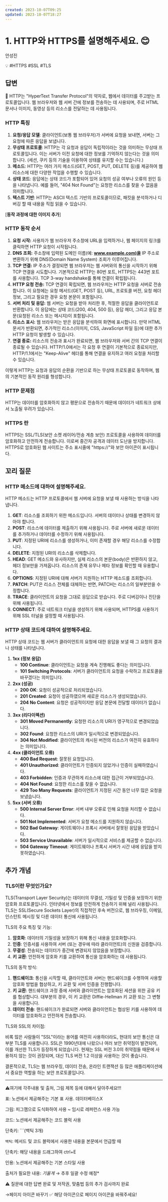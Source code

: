 ```yaml
---
created: 2023-10-07T09:25
updated: 2023-10-07T18:27
---
```

# 1. HTTP와 HTTPS를 설명해주세요. 😊

안성진

💡 #HTTPS #SSL #TLS

## 답변

<aside>
📌 HTTP는 "HyperText Transfer Protocol"의 약자로, 웹에서 데이터를 주고받는 프로토콜입니다. 웹 브라우저와 웹 서버 간에 정보를 전송하는 데 사용되며, 주로 HTML 문서나 이미지, 동영상 등의 리소스를 전달하는 데 사용됩니다.

</aside>

### HTTP 특징

1. **요청/응답 모델**: 클라이언트(보통 웹 브라우저)가 서버에 요청을 보내면, 서버는 그 요청에 따른 응답을 보냅니다.
2. **무상태 프로토콜**: HTTP는 각 요청과 응답이 독립적이라는 것을 의미하는 무상태 프로토콜입니다. 이는 서버가 이전 요청에 대한 정보를 기억하지 않는다는 것을 의미합니다. (세션, 쿠키 등의 기술을 이용하여 상태를 유지할 수는 있습니다.)
3. **메소드**: HTTP는 여러 가지 메소드(GET, POST, PUT, DELETE 등)를 제공하여 웹 리소스에 대한 다양한 작업을 수행할 수 있습니다.
4. **상태 코드**: 응답에는 상태 코드가 포함되어 있어 요청의 성공 여부나 오류의 원인 등을 나타냅니다. 예를 들어, "404 Not Found"는 요청한 리소스를 찾을 수 없음을 의미합니다.
5. **텍스트 기반**: HTTP는 ASCII 텍스트 기반의 프로토콜이므로, 패킷을 분석하거나 디버깅 할 때 내용을 직접 읽을 수 있습니다.

[**동작 과정에 대한 이미지 추가**]

### HTTP 동작 순서

1. **요청 시작:** 사용자가 웹 브라우저 주소창에 URL을 입력하거나, 웹 페이지의 링크를 클릭하면 HTTP 요청이 시작됩니다.
2. **DNS 조회:** 주소창에 입력된 도메인 이름(예: **[www.example.com)을](http://www.example.xn--com%29-8040a/)** IP 주소로 변환하기 위해 DNS(Domain Name System) 조회가 이루어집니다.
3. **TCP 연결:** IP 주소가 결정되면 웹 브라우저는 웹 서버와의 통신을 시작하기 위해 TCP 연결을 시도합니다. 기본적으로 HTTP는 80번 포트, HTTPS는 443번 포트를 사용합니다. TCP 3-way handshake를 통해 연결이 확립됩니다.
4. **HTTP 요청 전송:** TCP 연결이 확립되면, 웹 브라우저는 HTTP 요청을 서버로 전송합니다. 이 요청에는 요청 메서드(GET, POST 등), URL, 프로토콜 버전, 요청 헤더 정보, 그리고 필요한 경우 요청 본문이 포함됩니다.
5. **서버 처리 및 응답:** 웹 서버는 요청을 받아 처리한 후, 적절한 응답을 클라이언트로 반환합니다. 이 응답에는 상태 코드(200, 404, 500 등), 응답 헤더, 그리고 응답 본문(요청된 리소스 또는 메시지)이 포함됩니다.
6. **리소스 표시:** 웹 브라우저는 받은 응답을 분석하여 화면에 표시합니다. 만약 HTML 문서가 반환되면, 추가적인 리소스(이미지, CSS, JavaScript 파일 등)에 대한 추가 HTTP 요청이 발생할 수 있습니다.
7. **연결 종료:** 리소스의 전송과 표시가 완료되면, 웹 브라우저와 서버 간의 TCP 연결이 종료될 수 있습니다. HTTP/1.0에서는 각 요청 후 연결이 기본적으로 종료되지만, HTTP/1.1에서는 "Keep-Alive" 헤더를 통해 연결을 유지하고 여러 요청을 처리할 수 있습니다.

이렇게 HTTP는 요청과 응답의 순환을 기반으로 하는 무상태 프로토콜로 동작하며, 웹의 기본적인 동작 원리를 형성합니다.

### HTTP 문제점

HTTP는 데이터를 암호화하지 않고 평문으로 전송하기 때문에 데이터가 네트워크 상에서 노출될 우려가 있습니다. 

### HTTPS 란

HTTPS는 SSL/TLS(보안 소켓 레이어/전송 계층 보안) 프로토콜을 사용하여 데이터를 암호화하고 안전하게 전송합니다. 이로써 중간자 공격과 데이터 도난을 방지합니다. HTTPS로 암호화된 웹 사이트는 주소 표시줄에 "https://"와 보안 아이콘이 표시됩니다.

## **꼬리 질문**

### HTTP **메소드에 대하여 설명해주세요.**

HTTP 메소드는 HTTP 프로토콜에서 웹 서버에 요청을 보낼 때 사용하는 방식을 나타냅니다.

1. **GET**: 리소스를 조회하기 위한 메소드입니다. 서버의 데이터나 상태를 변경하지 않아야 합니다.
2. **POST**: 리소스에 데이터를 제출하기 위해 사용됩니다. 주로 서버에 새로운 데이터를 추가하거나 데이터를 수정하기 위해 사용됩니다.
3. **PUT**: 지정된 URI에 리소스를 생성하거나, 이미 존재할 경우 해당 리소스를 수정합니다.
4. **DELETE**: 지정된 URI의 리소스를 삭제합니다.
5. **HEAD**: GET 메소드와 유사하지만, 실제 리소스의 본문(body)은 반환하지 않고, 헤더 정보만을 가져옵니다. 리소스의 존재 유무나 메타 정보를 확인할 때 유용합니다.
6. **OPTIONS**: 지정된 URI에 대해 서버가 지원하는 HTTP 메소드를 조회합니다.
7. **PATCH**: PUT은 리소스 전체를 대체하는 반면, PATCH는 리소스의 일부분만을 수정합니다.
8. **TRACE**: 클라이언트의 요청을 그대로 응답으로 받습니다. 주로 디버깅이나 진단을 위해 사용됩니다.
9. **CONNECT**: 주로 네트워크 터널을 생성하기 위해 사용되며, HTTPS를 사용하기 위해 SSL 터널을 설정할 때 사용됩니다.

### HTTP **상태 코드에 대하여 설명해주세요.**

HTTP 상태 코드는 웹 서버가 클라이언트의 요청에 대한 응답을 보낼 때 그 요청의 결과나 상태를 나타냅니다.

1. **1xx (정보 응답)**
    - **100 Continue**: 클라이언트는 요청을 계속 진행해도 좋다는 의미입니다.
    - **101 Switching Protocols**: 서버가 클라이언트의 요청을 수락하고 프로토콜을 바꾸겠다는 의미입니다.
2. **2xx (성공)**
    - **200 OK**: 요청이 성공적으로 처리되었습니다.
    - **201 Created**: 요청이 성공하였으며 새로운 리소스가 생성되었습니다.
    - **204 No Content**: 요청은 성공적이지만 응답 본문에 전달할 데이터가 없습니다.
3. **3xx (리다이렉션)**
    - **301 Moved Permanently**: 요청한 리소스의 URI가 영구적으로 변경되었습니다.
    - **302 Found**: 요청한 리소스의 URI가 일시적으로 변경되었습니다.
    - **304 Not Modified**: 클라이언트의 캐시된 버전의 리소스가 여전히 유효하다는 의미입니다.
4. **4xx (클라이언트 오류)**
    - **400 Bad Request**: 잘못된 요청입니다.
    - **401 Unauthorized**: 클라이언트가 인증되지 않았거나 인증이 실패하였습니다.
    - **403 Forbidden**: 인증과 무관하게 리소스에 대한 접근이 거부되었습니다.
    - **404 Not Found**: 요청한 리소스를 찾을 수 없습니다.
    - **429 Too Many Requests**: 클라이언트가 지정된 시간 동안 너무 많은 요청을 보냈습니다.
5. **5xx (서버 오류)**
    - **500 Internal Server Error**: 서버 내부 오류로 인해 요청을 처리할 수 없습니다.
    - **501 Not Implemented**: 서버가 요청 메소드를 지원하지 않습니다.
    - **502 Bad Gateway**: 게이트웨이나 프록시 서버에서 잘못된 응답을 받았습니다.
    - **503 Service Unavailable**: 서버가 일시적으로 서비스를 제공할 수 없습니다.
    - **504 Gateway Timeout**: 게이트웨이나 프록시 서버가 시간 내에 응답을 받지 못하였습니다.

## 추가 개념

### TLS이란 무엇인가요?

TLS(Transport Layer Security)는 데이터의 무결성, 기밀성 및 인증을 보장하기 위한 암호화 프로토콜입니다. 인터넷에서 정보를 안전하게 전송하기 위해 널리 사용됩니다. TLS는 SSL(Secure Sockets Layer)의 직접적인 후속 버전으로, 웹 브라우징, 이메일, 인스턴트 메시징 및 다른 데이터 통신에 사용됩니다.

TLS의 주요 특징 및 기능:

1. **암호화**: 데이터의 기밀성을 보장하기 위해 통신 내용을 암호화합니다.
2. **인증**: 인증서를 사용하여 서버 (또는 경우에 따라 클라이언트)의 신원을 검증합니다.
3. **무결성**: 전송되는 데이터가 중간에 변경되지 않았음을 보장합니다.
4. **키 교환**: 안전하게 암호화 키를 교환하여 통신을 암호화하는 데 사용됩니다.

TLS의 동작 방식:

1. **핸드쉐이크**: 통신을 시작할 때, 클라이언트와 서버는 핸드쉐이크를 수행하여 사용할 암호화 방법을 협상하고, 키 교환 및 서버 인증을 진행합니다.
2. **키 교환**: 핸드쉐이크 과정 중에 서버와 클라이언트는 암호화된 세션을 위한 공유 키를 협상합니다. 대부분의 경우, 이 키 교환은 Diffie-Hellman 키 교환 또는 그 변형을 사용합니다.
3. **데이터 전송**: 핸드쉐이크가 완료되면 서버와 클라이언트는 협상된 키를 사용하여 데이터를 암호화하고 안전하게 전송합니다.

TLS와 SSL의 차이점:

비록 많은 사람들이 "SSL"이라는 용어를 여전히 사용하더라도, 현대의 보안 통신은 대부분 TLS를 사용합니다. SSL은 1990년대에 나왔으나 여러 보안 취약점이 발견되어, 이를 개선한 TLS가 등장하게 되었습니다. 현재는 SSL 버전 3.0의 취약점들 때문에 사용하지 않는 것이 권장되며, 대신 TLS 버전 1.2 이상을 사용하는 것이 좋습니다.

결론적으로, TLS는 웹 브라우징, 데이터 전송, 온라인 트랜잭션 등 많은 애플리케이션에서 중요한 역할을 하는 보안 프로토콜입니다.

---

⚠️여기에 각주내용 및 출처, 그림 제목 등에 대해서 달아주세요!!!

표: 노션에서 제공해주는 기본 표 사용. 데이터베이스X

그림: 피그잼으로 도식화하여 사용 ~ 임시로 레퍼런스 사용 가능

코드: 노션에서 제공해주는 코드 블럭 사용 

단축키: ```(백틱 3개)

`백틱`: 메서드 및 코드 블럭에서 사용한 내용을 본문에서 언급할 때 

단축키: 해당 내용을 드래그하여 ctrl+E

인용: 노션에서 제공해주는 기본 스타일 사용

출처가 필요한 내용: *기울게* → 추후 일괄 수정 예정*

⚠️ 질문에 대한 답변 완료 및 저작권, 맞춤법 등의 추가 검사까지 완료

→페이지 아이콘 바꾸기 ✅ 해당 아이콘으로 페이지 아이콘을 바꿔주세요!
